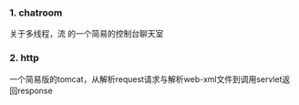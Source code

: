 ### 1. chatroom

关于多线程，流 的一个简易的控制台聊天室

### 2. http

一个简易版的tomcat，从解析request请求与解析web-xml文件到调用servlet返回response